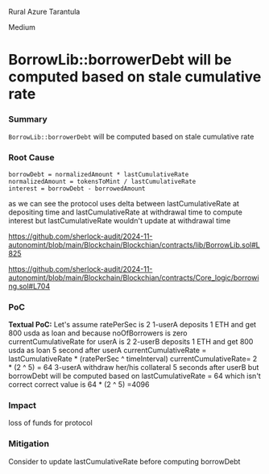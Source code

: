 Rural Azure Tarantula

Medium

# BorrowLib::borrowerDebt will be computed based on stale cumulative rate

### Summary

`BorrowLib::borrowerDebt` will be computed based on stale cumulative rate 

### Root Cause

```solidity
borrowDebt = normalizedAmount * lastCumulativeRate
normalizedAmount = tokensToMint / lastCumulativeRate
interest = borrowDebt - borrowedAmount
```
as we can see the protocol uses delta between lastCumulativeRate at depositing time and lastCumulativeRate at withdrawal time to compute interest but lastCumulativeRate wouldn't update at withdrawal time

https://github.com/sherlock-audit/2024-11-autonomint/blob/main/Blockchain/Blockchian/contracts/lib/BorrowLib.sol#L825

https://github.com/sherlock-audit/2024-11-autonomint/blob/main/Blockchain/Blockchian/contracts/Core_logic/borrowing.sol#L704

### PoC

**Textual PoC:**
Let's assume ratePerSec is 2
1-userA deposits 1 ETH and get 800 usda as loan and because noOfBorrowers is zero currentCumulativeRate for userA is 2
2-userB deposits 1 ETH and get 800 usda as loan 5 second after userA
currentCumulativeRate = lastCumulativeRate * (ratePerSec ^ timeInterval)
currentCumulativeRate= 2 * (2 ^ 5) = 64
3-userA withdraw her/his collateral 5 seconds after userB but borrowDebt will be computed based on lastCumulativeRate = 64 which isn't correct
correct value is 64 * (2 ^ 5) =4096

### Impact

loss of funds for protocol

### Mitigation

Consider to update lastCumulativeRate before computing borrowDebt